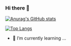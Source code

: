 ### Hi there 👋

[![Anurag's GitHub stats](https://github-readme-stats.vercel.app/api?username=NullsNameIs)](https://github.com/anuraghazra/github-readme-stats)

[![Top Langs](https://github-readme-stats.vercel.app/api/top-langs/?username=NullsNameIs&layout=compact)](https://github.com/anuraghazra/github-readme-stats)

- 🌱 I’m currently learning ...

<!--
**NullsNameIs/NullsNameIs** is a ✨ _special_ ✨ repository because its `README.md` (this file) appears on your GitHub profile.

Here are some ideas to get you started:

- 🔭 I’m currently working on ...
- 🌱 I’m currently learning ...
- 👯 I’m looking to collaborate on ...
- 🤔 I’m looking for help with ...
- 💬 Ask me about ...
- 📫 How to reach me: ...
- 😄 Pronouns: ...
- ⚡ Fun fact: ...
-->
